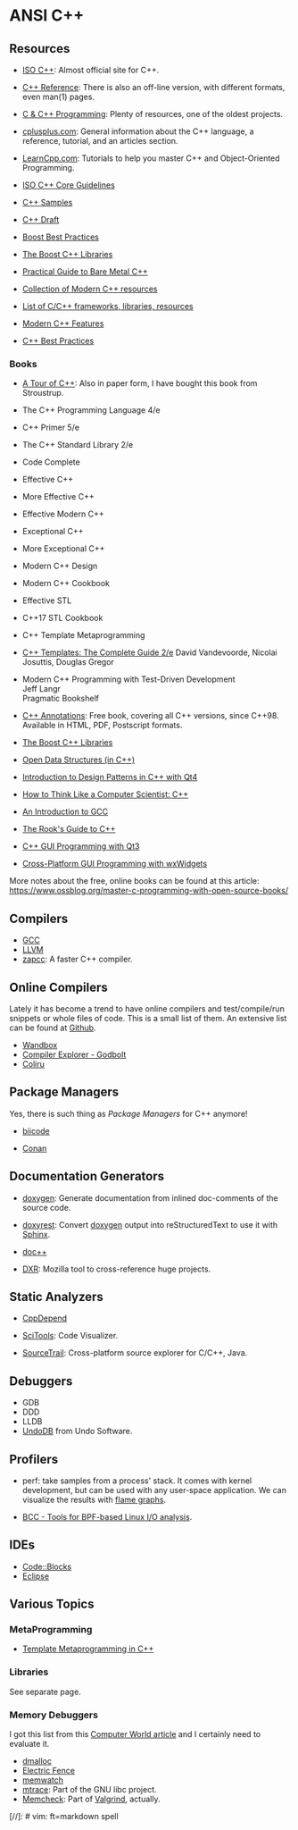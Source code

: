 ANSI C++
========

## Resources

 - [ISO C++](https://isocpp.org/):
   Almost official site for C++.

 - [C++ Reference](http://en.cppreference.com/w):
   There is also an off-line version, with different formats, even man(1) pages.

 - [C & C++ Programming](http://www.cprogramming.com/):
   Plenty of resources, one of the oldest projects.

 - [cplusplus.com](http://www.cplusplus.com/):
   General information about the C++ language, a reference, tutorial, and an
   articles section.

 - [LearnCpp.com](http://www.learncpp.com/):
   Tutorials to help you master C++ and Object-Oriented Programming.

 - [ISO C++ Core Guidelines](https://github.com/isocpp/CppCoreGuidelines)

 - [C++ Samples](http://cppsamples.com/)
 - [C++ Draft](http://eel.is/c++draft/)
 - [Boost Best Practices](https://svn.boost.org/trac/boost/wiki/BestPracticeHandbook)
 - [The Boost C++ Libraries](http://theboostcpplibraries.com/)
 - [Practical Guide to Bare Metal C++](https://arobenko.gitbooks.io/bare_metal_cpp/)
 - [Collection of Modern C++ resources](https://github.com/rigtorp/awesome-modern-cpp)
 - [List of C/C++ frameworks, libraries, resources](https://github.com/fffaraz/awesome-cpp)
 - [Modern C++ Features](https://github.com/AnthonyCalandra/modern-cpp-features)
 - [C++ Best Practices](https://github.com/lefticus/cppbestpractices.git)


### Books

 - [A Tour of C++](http://isocpp.org/tour):
   Also in paper form, I have bought this book from Stroustrup.

 - The C++ Programming Language 4/e

 - C++ Primer 5/e

 - The C++ Standard Library 2/e

 - Code Complete
 - Effective C++
 - More Effective C++
 - Effective Modern C++
 - Exceptional C++
 - More Exceptional C++
 - Modern C++ Design
 - Modern C++ Cookbook
 - Effective STL
 - C++17 STL Cookbook
 - C++ Template Metaprogramming
 - [C++ Templates: The Complete Guide 2/e](http://tmplbook.com/)
   David Vandevoorde, Nicolai Josuttis, Douglas Gregor

 - Modern C++ Programming with Test-Driven Development  
   Jeff Langr  
   Pragmatic Bookshelf  

 - [C++ Annotations](http://www.icce.rug.nl/documents/cplusplus/):
   Free book, covering all C++ versions, since C++98.
   Available in HTML, PDF, Postscript formats.

 - [The Boost C++ Libraries](https://theboostcpplibraries.com/)

 - [Open Data Structures (in C++)](http://opendatastructures.org/ods-cpp/)

 - [Introduction to Design Patterns in C++ with Qt4][qt4-patterns]

 - [How to Think Like a Computer Scientist: C++](http://greenteapress.com/thinkcpp/)

 - [An Introduction to GCC](http://www.network-theory.co.uk/docs/gccintro/)
 - [The Rook's Guide to C++](https://rooksguide.org/)
 - [C++ GUI Programming with Qt3][qt3-gui]
 - [Cross-Platform GUI Programming with wxWidgets][wxwidget-gui]

More notes about the free, online books can be found at this article:
   <https://www.ossblog.org/master-c-programming-with-open-source-books/>

[qt4-patterns]:	http://www.informit.com/store/introduction-to-design-patterns-in-c-plus-plus-with-9780131879058
[qt3-gui]:	http://www.informit.com/store/c-plus-plus-gui-programming-with-qt-3-9780131240728
[wxwidget-gui]:	http://www.informit.com/store/cross-platform-gui-programming-with-wxwidgets-9780131473812


## Compilers

 - [GCC](http://gcc.gnu.org)
 - [LLVM](http://llvm.org/)
 - [zapcc](https://www.zapcc.com/):  A faster C++ compiler.


## Online Compilers

Lately it has become a trend to have online compilers and test/compile/run
snippets or whole files of code.  This is a small list of them.
An extensive list can be found at [Github](https://github.com/arnemertz/online-compilers).

 - [Wandbox](http://melpon.org/wandbox)
 - [Compiler Explorer - Godbolt](http://godbolt.org)
 - [Coliru](http://coliru.stacked-crooked.com)


## Package Managers

Yes, there is such thing as _Package Managers_ for C++ anymore!

 - [biicode](https://biicode.github.io/biicode/)

 - [Conan](https://conan.io/)


## Documentation Generators

 - [doxygen][doxygen]:
   Generate documentation from inlined doc-comments of the source code.

 - [doxyrest](https://github.com/vovkos/doxyrest):
   Convert [doxygen][doxygen] output into reStructuredText to use it with [Sphinx][sphinx].

 - [doc++](http://docpp.sourceforge.net/)

 - [DXR](https://dxr.readthedocs.io/):
   Mozilla tool to cross-reference huge projects.


## Static Analyzers

 - [CppDepend](https://www.cppdepend.com/)

 - [SciTools](https://scitools.com/support/what-is-understand/):
   Code Visualizer.

 - [SourceTrail](https://www.sourcetrail.com/):
   Cross-platform source explorer for C/C++, Java.

## Debuggers

 - GDB
 - DDD
 - LLDB
 - [UndoDB](http://undo-software.com/) from Undo Software.


## Profilers

 - perf:  take samples from a process' stack.
   It comes with kernel development, but can be used with any user-space
   application.  We can visualize the results with [flame graphs][flame-graphs].

 - [BCC - Tools for BPF-based Linux I/O analysis](https://github.com/iovisor/bcc).


[doxygen]:	http://www.stack.nl/~dimitri/doxygen/
[sphinx]:	http://www.sphinx-doc.org/


## IDEs

 - [Code::Blocks](http://www.codeblocks.org/)
 - [Eclipse](http://www.eclipse.org/)


## Various Topics

### MetaProgramming

 - [Template Metaprogramming in C++][1]

[1]: http://alejandrohitti.com/2015/06/21/template-metaprogramming-in-cpp/


### Libraries

See separate page.


### Memory Debuggers

I got this list from this [Computer World article][compworld] and I certainly
need to evaluate it.

 - [dmalloc](http://dmalloc.com)
 - [Electric Fence](https://launchpad.net/ubuntu/+source/electric-fence/)
 - [memwatch](http://www.linkdata.se/sourcecode/memwatch/)
 - [mtrace](http://www.gnu.org/software/libc/):
   Part of the GNU libc project.
 - [Memcheck](http://valgrind.org/docs/manual/mc-manual.html):
   Part of [Valgrind](http://valgrind.org/), actually.


[compworld]:	http://www.computerworld.com/article/3003957/linux/review-5-memory-debuggers-for-linux-coding.html
[flame-graphs]:	http://www.brendangregg.com/flamegraphs.html


[//]:	# vim: ft=markdown spell
